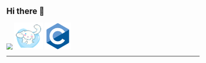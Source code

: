 ## Hi there 👋

<img src = 'https://github.com/MarikIshtar007/MarikIshtar007/blob/master/images/python2.png' height='30'/> 

<img src="https://github.com/usagi143/usagi143/blob/main/src/cinnamoroll.png?raw=true" height="70"/>
<img src="https://github.com/usagi143/usagi143/blob/main/src/c-original.svg?raw=true" height="70"/>

<hr>
